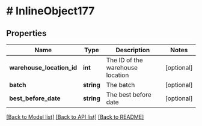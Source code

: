 # # InlineObject177

## Properties

Name | Type | Description | Notes
------------ | ------------- | ------------- | -------------
**warehouse_location_id** | **int** | The ID of the warehouse location | [optional] 
**batch** | **string** | The batch | [optional] 
**best_before_date** | **string** | The best before date | [optional] 

[[Back to Model list]](../../README.md#documentation-for-models) [[Back to API list]](../../README.md#documentation-for-api-endpoints) [[Back to README]](../../README.md)


